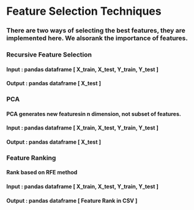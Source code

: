 # Feature Selection Techniques

### There are two ways of selecting the best features, they are implemented here. We alsorank the importance of features.

### Recursive Feature Selection
#### Input : pandas dataframe [ X_train, X_test, Y_train, Y_test ]
#### Output : pandas dataframe [ X_test ]

### PCA
#### PCA generates new featuresin n dimension, not subset of features.
#### Input : pandas dataframe [ X_train, X_test, Y_train, Y_test ]
#### Output : pandas dataframe [ X_test ]

### Feature Ranking
#### Rank based on RFE method
#### Input : pandas dataframe [ X_train, X_test, Y_train, Y_test ]
#### Output : pandas dataframe [ Feature Rank in CSV ]


